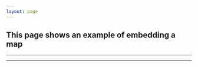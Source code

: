 ```yaml
---
layout: page
---
```

## This page shows an example of embedding a map

<script src="https://embed.github.com/view/geojson/hydrawiki/jekyll-wiki-now/gh-pages/data/example.geoJSON">&nbsp;</script>

<script src="https://embed.github.com/view/geojson/{{site.github_user}}/{{site.github_repo}}/gh-pages/data/example.geoJSON">&nbsp;</script>
---

<script src="https://embed.github.com/view/geojson/hydrawiki/jekyll-wiki-now/gh-pages/data/example.geoJSON">&nbsp;</script>

---
